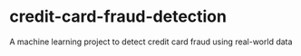 # credit-card-fraud-detection
A machine learning project to detect credit card fraud using real-world data
